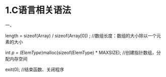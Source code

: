 # 1.C语言相关语法

一、

length = sizeof(Array) / sizeof(Array[0]) ; //数组长度：数组的大小除以一个元素的大小

int *p = (ElemType*)malloc(sizeof(ElemType) * MAXSIZE);  //创建指针数组，分配内存空间

exit(0);    //结束函数、关闭程序

